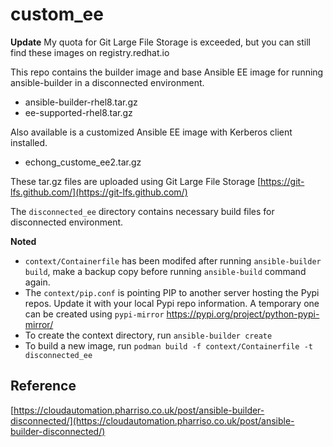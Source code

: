# custom_ee

**Update**
My quota for Git Large File Storage is exceeded, but you can still find these images on registry.redhat.io

This repo contains the builder image and base Ansible EE image for running ansible-builder in a disconnected environment.

- ansible-builder-rhel8.tar.gz
- ee-supported-rhel8.tar.gz

Also available is a customized Ansible EE image with Kerberos client installed.

- echong_custome_ee2.tar.gz

These tar.gz files are uploaded using Git Large File Storage [https://git-lfs.github.com/](https://git-lfs.github.com/)

The `disconnected_ee` directory contains necessary build files for disconnected environment.

**Noted** 

- `context/Containerfile` has been modifed after running `ansible-builder build`, make a backup copy before running `ansible-build` command again.
- The `context/pip.conf` is pointing PIP to another server hosting the Pypi repos. Update it with your local Pypi repo information. A temporary one can be created using `pypi-mirror` https://pypi.org/project/python-pypi-mirror/
- To create the context directory, run `ansible-builder create`
- To build a new image, run `podman build -f context/Containerfile -t disconnected_ee`

## Reference
[https://cloudautomation.pharriso.co.uk/post/ansible-builder-disconnected/](https://cloudautomation.pharriso.co.uk/post/ansible-builder-disconnected/)

